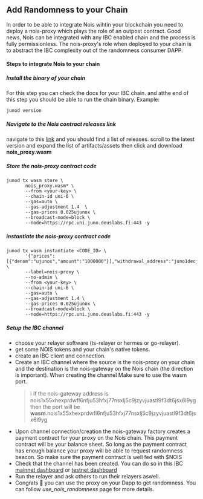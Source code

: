 ## Add Randomness to your Chain

In order to be able to integrate Nois wihtin your blockchain you need to deploy
a nois-proxy which plays the role of an outpost contract. Good news, Nois can be
integrated with any IBC enabled chain and the process is fully permissionless.
The nois-proxy's role when deployed to your chain is to abstract the IBC
complexity out of the randomness consumer DAPP.

#### Steps to integrate Nois to your chain

##### Install the binary of your chain

For this step you can check the docs for your IBC chain. and atthe end of this
step you should be able to run the chain binary. Example:

```shell
junod version
```

##### Navigate to the Nois contract releases link

navigate to this [link](https://github.com/noislabs/nois-contracts/releases) and
you should find a list of releases. scroll to the latest version and expand the
list of artifacts/assets then click and download **nois_proxy.wasm**

##### Store the nois-proxy contract code

```shell
junod tx wasm store \
       nois_proxy.wasm* \
       --from <your-key> \
       --chain-id uni-6 \
       --gas=auto \
       --gas-adjustment 1.4  \
       --gas-prices 0.025ujunox \
       --broadcast-mode=block \
       --node=https://rpc.uni.juno.deuslabs.fi:443 -y
```

##### instantiate the nois-proxy contract code

```shell
junod tx wasm instantiate <CODE_ID> \
       '{"prices":[{"denom":"ujunox","amount":"1000000"}],"withdrawal_address":"juno1decjtp0szudj4flvfa57wvkqenkeuk5pt28j7t","callback_gas_limit":500000,"test_mode":false}' \
       --label=nois-proxy \
       --no-admin \
       --from <your-key> \
       --chain-id uni-6 \
       --gas=auto \
       --gas-adjustment 1.4 \
       --gas-prices 0.025ujunox \
       --broadcast-mode=block \
       --node=https://rpc.uni.juno.deuslabs.fi:443 -y
```

##### Setup the IBC channel

- choose your relayer software (ts-relayer or hermes or go-relayer).
- get some NOIS tokens and your chain's native tokens.
- create an IBC client and connection.
- Create an IBC channel where the source is the nois-proxy on your chain and the
  destination is the nois-gateway on the Nois chain (the direction is
  important). When creating the channel Make sure to use the wasm port.
  > ℹ️ If the nois-gateway address is
  > nois1x55xhexprdwfl6nfju53hfxj77nsxlj5c9jzyvjuastl9f3dt6jsx6l9yg then the
  > port will be
  > **wasm**.nois1x55xhexprdwfl6nfju53hfxj77nsxlj5c9jzyvjuastl9f3dt6jsx6l9yg
- Upon channel connection/creation the nois-gateway factory creates a payment
  contract for your proxy on the Nois chain. This payment contract will be your
  balance sheet. So long as the payment contract has enough balance your proxy
  will be able to request randomness beacon. So make sure the payment contract
  is well fed with $NOIS
- Check that the channel has been created. You can do so in this IBC
  [mainnet dashboard](https://ibc.nois.network/connections) or
  [testnet dashboard](https://testnet.ibc.nois.network/)
- Run the relayer and ask others to run their relayers aswell.
- Congrats 🎉 you can use the proxy on your Dapp to get randomness. You can
  follow _use_nois_randomness_ page for more details.
